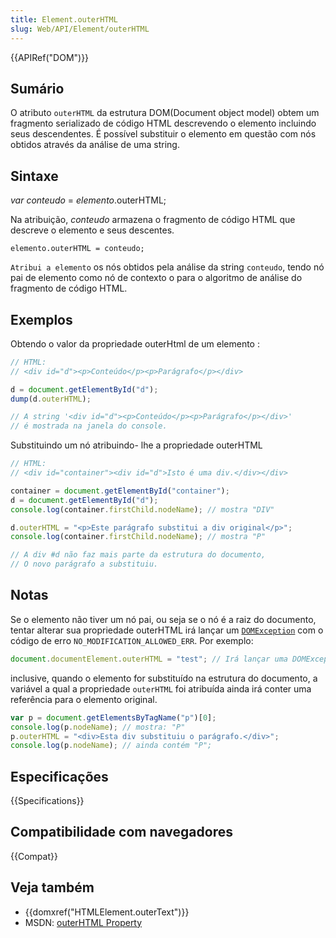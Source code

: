 ```yaml
---
title: Element.outerHTML
slug: Web/API/Element/outerHTML
---
```


{{APIRef("DOM")}}

## Sumário

O atributo `outerHTML` da estrutura DOM(Document object model) obtem um fragmento serializado de código HTML descrevendo o elemento incluindo seus descendentes. É possível substituir o elemento em questão com nós obtidos através da análise de uma string.

## Sintaxe

_var conteudo_ = _elemento_.outerHTML;

Na atribuição, _conteudo_ armazena o fragmento de código HTML que descreve o elemento e seus descentes.

```
elemento.outerHTML = conteudo;
```

`Atribui a elemento` os nós obtidos pela análise da string `conteudo`, tendo nó pai de elemento como nó de contexto o para o algoritmo de análise do fragmento de código HTML.

## Exemplos

Obtendo o valor da propriedade outerHtml de um elemento :

```js
// HTML:
// <div id="d"><p>Conteúdo</p><p>Parágrafo</p></div>

d = document.getElementById("d");
dump(d.outerHTML);

// A string '<div id="d"><p>Conteúdo</p><p>Parágrafo</p></div>'
// é mostrada na janela do console.
```

Substituindo um nó atribuindo- lhe a propriedade outerHTML

```js
// HTML:
// <div id="container"><div id="d">Isto é uma div.</div></div>

container = document.getElementById("container");
d = document.getElementById("d");
console.log(container.firstChild.nodeName); // mostra "DIV"

d.outerHTML = "<p>Este parágrafo substitui a div original</p>";
console.log(container.firstChild.nodeName); // mostra "P"

// A div #d não faz mais parte da estrutura do documento,
// O novo parágrafo a substituiu.
```

## Notas

Se o elemento não tiver um nó pai, ou seja se o nó é a raiz do documento, tentar alterar sua propriedade outerHTML irá lançar um [`DOMException`](/pt-BR/DOM/DOMException) com o código de erro `NO_MODIFICATION_ALLOWED_ERR`. Por exemplo:

```js
document.documentElement.outerHTML = "test"; // Irá lançar uma DOMException
```

inclusive, quando o elemento for substituído na estrutura do documento, a variável a qual a propriedade `outerHTML` foi atribuída ainda irá conter uma referência para o elemento original.

```js
var p = document.getElementsByTagName("p")[0];
console.log(p.nodeName); // mostra: "P"
p.outerHTML = "<div>Esta div substituiu o parágrafo.</div>";
console.log(p.nodeName); // ainda contém "P";
```

## Especificações

{{Specifications}}

## Compatibilidade com navegadores

{{Compat}}

## Veja também

- {{domxref("HTMLElement.outerText")}}
- MSDN: [outerHTML Property](http://msdn.microsoft.com/en-us/library/ms534310%28v=vs.85%29.aspx)
